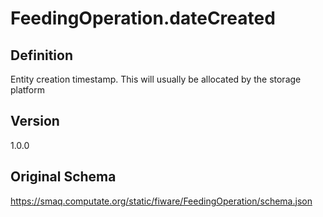 # FeedingOperation.dateCreated

## Definition
Entity creation timestamp. This will usually be allocated by the storage platform

## Version
1.0.0

## Original Schema
https://smaq.computate.org/static/fiware/FeedingOperation/schema.json
